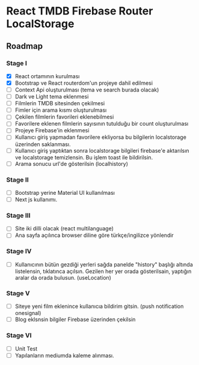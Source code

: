 # React TMDB Firebase Router LocalStorage

## Roadmap

### Stage I

- [x] React ortamının kurulması
- [x] Bootstrap ve React routerdom'un projeye dahil edilmesi
- [ ] Context Api oluşturulması (tema ve search burada olacak)
- [ ] Dark ve Light tema eklenmesi
- [ ] Filmlerin TMDB sitesinden çekilmesi
- [ ] Fimler için arama kısmı oluşturulması
- [ ] Çekilen filmlerin favorileri eklenebilmesi
- [ ] Favorilere eklenen filmlerin sayısının tutulduğu bir count oluşturulması
- [ ] Projeye Firebase'in eklenmesi
- [ ] Kullanıcı giriş yapmadan favorilere ekliyorsa bu bilgilerin localstorage üzerinden saklanması.
- [ ] Kullanıcı giriş yaptıktan sonra localstorage bilgileri firebase'e aktarılsın ve localstorage temizlensin. Bu işlem toast ile bildirilsin.
- [ ] Arama sonucu url'de gösterilsin (localhistory)

### Stage II

- [ ] Bootstrap yerine Material UI kullanılması
- [ ] Next js kullanımı.

### Stage III

- [ ] Site iki dilli olacak (react multilanguage)
- [ ] Ana sayfa açılınca browser diline göre türkçe/ingilizce yönlendir

### Stage IV

- [ ] Kullanıcının bütün gezdiği yerleri sağda panelde "history" başlığı altında listelensin, tıklatınca açılsın. Gezilen her yer orada gösterilsain, yaptığın aralar da orada bulusun. (useLocation)

### Stage V

- [ ] Siteye yeni film eklenince kullanıcıa bildirim gitsin. (push notification onesignal)
- [ ] Blog eklsnsin bilgiler Firebase üzerinden çekilsin

### Stage VI

- [ ] Unit Test
- [ ] Yapılanların mediumda kaleme alınması.
